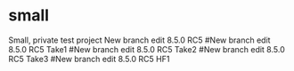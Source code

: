 # small
Small, private test project
New branch edit 8.5.0 RC5
#New branch edit 8.5.0 RC5 Take1
#New branch edit 8.5.0 RC5 Take2
#New branch edit 8.5.0 RC5 Take3
#New branch edit 8.5.0 RC5 HF1
